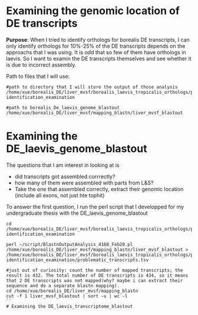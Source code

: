 # Examining the genomic location of DE transcripts 
**Purpose**: When I tried to identify orthologs for borealis DE transcripts, I can only identify orthologs for 10%-25% of the DE transcripts depends on the approachs that I was using. It is odd that so few of them have orthologs in laevis. So I want to examin the DE transcripts themselves and see whether it is due to incorrect assembly.

Path to files that I will use:
```
#path to directory that I will store the output of those analysis
/home/xue/borealis_DE/liver_mvsf/borealis_laevis_tropicalis_orthologs/pre-identification_examination

#path to borealis_De_laevis_genome_blastout
/home/xue/borealis_DE/liver_mvsf/mapping_blastn/liver_mvsf_blastout

```



# Examining the DE_laevis_genome_blastout
The questions that I am interest in looking at is 
  - did transcripts got assembled corrrectly?
  - how many of them were assembled with parts from L&S?
  - Take the one that assembled correctly, extract their genomic location (include all exons, not just hte tophit)

To answer the first question, I run the perl script that I developped for my undergraduate thesis with the DE_laevis_genome_blastout
```
cd /home/xue/borealis_DE/liver_mvsf/borealis_laevis_tropicalis_orthologs/pre-identification_examination 

perl ~/script/BlastnOutputAnalysis_4168_Feb20.pl /home/xue/borealis_DE/liver_mvsf/mapping_blastn/liver_mvsf_blastout > /home/xue/borealis_DE/liver_mvsf/borealis_laevis_tropicalis_orthologs/pre-identification_examination/problematic_transcripts.tsv

#just out of curiosity: count the number of mapped transcripts; the result is 432. The total number of DE transcripts is 434, so it means that 2 DE transcripts was not mapped(why? maybe i can extract their sequence and do a separate blastn mapping).
cd /home/xue/borealis_DE/liver_mvsf/mapping_blastn
cut -f 1 liver_mvsf_blastout | sort -u | wc -l
``
# Examining the DE_laevis_transcriptome_blastout
